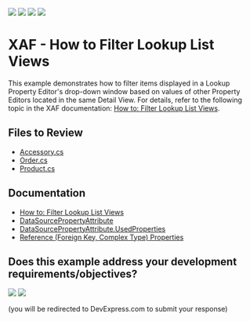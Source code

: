 <!-- default badges list -->
![](https://img.shields.io/endpoint?url=https://codecentral.devexpress.com/api/v1/VersionRange/128590545/23.1.5%2B)
[![](https://img.shields.io/badge/Open_in_DevExpress_Support_Center-FF7200?style=flat-square&logo=DevExpress&logoColor=white)](https://supportcenter.devexpress.com/ticket/details/E218)
[![](https://img.shields.io/badge/📖_How_to_use_DevExpress_Examples-e9f6fc?style=flat-square)](https://docs.devexpress.com/GeneralInformation/403183)
[![](https://img.shields.io/badge/💬_Leave_Feedback-feecdd?style=flat-square)](#does-this-example-address-your-development-requirementsobjectives)
<!-- default badges end -->

# XAF - How to Filter Lookup List Views

This example demonstrates how to filter items displayed in a Lookup Property Editor's drop-down window based on values of other Property Editors located in the same Detail View. For details, refer to the following topic in the XAF documentation: [How to: Filter Lookup List Views](http://documentation.devexpress.com/#Xaf/CustomDocument2681).

## Files to Review

* [Accessory.cs](CS/EFCore/FilterLookupEF/FilterLookupEF.Module/BusinessObjects/Accessory.cs)
* [Order.cs](CS/EFCore/FilterLookupEF/FilterLookupEF.Module/BusinessObjects/Order.cs) 
* [Product.cs](CS/EFCore/FilterLookupEF/FilterLookupEF.Module/BusinessObjects/Product.cs)

## Documentation

* [How to: Filter Lookup List Views](http://documentation.devexpress.com/#Xaf/CustomDocument2681)
* [DataSourcePropertyAttribute](https://docs.devexpress.com/eXpressAppFramework/DevExpress.Persistent.Base.DataSourcePropertyAttribute)
* [DataSourcePropertyAttribute.UsedProperties](https://docs.devexpress.com/eXpressAppFramework/DevExpress.Persistent.Base.DataSourcePropertyAttribute.UsedProperties)
* [Reference (Foreign Key, Complex Type) Properties](https://docs.devexpress.com/eXpressAppFramework/113572/business-model-design-orm/data-types-supported-by-built-in-editors/reference-foreign-key-complex-type-properties#refresh-the-aspxgridlookuppropertyeditors-data-source)
<!-- feedback -->
## Does this example address your development requirements/objectives?

[<img src="https://www.devexpress.com/support/examples/i/yes-button.svg"/>](https://www.devexpress.com/support/examples/survey.xml?utm_source=github&utm_campaign=xaf-filter-lookup-list-views&~~~was_helpful=yes) [<img src="https://www.devexpress.com/support/examples/i/no-button.svg"/>](https://www.devexpress.com/support/examples/survey.xml?utm_source=github&utm_campaign=xaf-filter-lookup-list-views&~~~was_helpful=no)

(you will be redirected to DevExpress.com to submit your response)
<!-- feedback end -->
